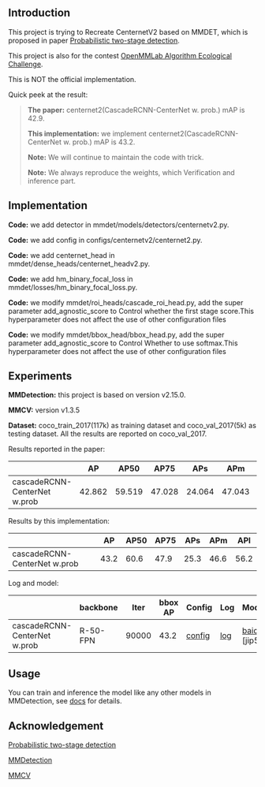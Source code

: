 ## Introduction

This project is trying to Recreate CenternetV2 based on MMDET, which is proposed in paper [Probabilistic two-stage detection](https://arxiv.org/pdf/2103.07461.pdf). 

This project is also for the contest [OpenMMLab Algorithm Ecological Challenge](https://openmmlab.com/competitions/algorithm-2021).

This is NOT the official implementation.

Quick peek at the result:

> **The paper:** centernet2(CascadeRCNN-CenterNet w. prob.) mAP is 42.9.
>
> **This implementation:** we implement centernet2(CascadeRCNN-CenterNet w. prob.) mAP is 43.2.
> 
> **Note:** We will continue to maintain the code with trick.
> 
> **Note:** We always reproduce the weights, which Verification and inference part.

## Implementation

**Code:** we add detector in mmdet/models/detectors/centernetv2.py.

**Code:** we add config in configs/centernetv2/centernet2.py.

**Code:** we add centernet_head in mmdet/dense_heads/centernet_headv2.py.

**Code:** we add hm_binary_focal_loss in mmdet/losses/hm_binary_focal_loss.py.

**Code:** we modify mmdet/roi_heads/cascade_roi_head.py, add the super parameter add_agnostic_score to Control whether the first stage score.This hyperparameter does not affect the use of other configuration files

**Code:** we modify mmdet/bbox_head/bbox_head.py, add the super parameter add_agnostic_score to Control Whether to use softmax.This hyperparameter does not affect the use of other configuration files

## Experiments

**MMDetection:** this project is based on version v2.15.0.

**MMCV:** version v1.3.5

**Dataset:** coco_train_2017(117k) as training dataset and coco_val_2017(5k) as testing dataset. All the results are reported on coco_val_2017.

Results reported in the paper:

|                              | AP      | AP50   | AP75   | APs    | APm    | APl    |
| ---------------------------- | ------- | ------ | ------ | ------ | ------ | ------ |
| cascadeRCNN-CenterNet w.prob | 42.862  | 59.519 | 47.028 | 24.064 | 47.043 | 56.197 |


Results by this implementation:

|                              | AP     | AP50  | AP75   | APs    | APm    | APl    |
| ---------------------------- | ------ | ----- | ------ | ------ | ------ | ------ |
| cascadeRCNN-CenterNet w.prob | 43.2   | 60.6  | 47.9   | 25.3   | 46.6   | 56.2   |


Log and model:

|                      | backbone | Iter | bbox AP | Config                                                       | Log                                                          | Model                                                        | GPUs |
| -------------------- | -------- | ------- | ------- | ------------------------------------------------------------ | ------------------------------------------------------------ | ------------------------------------------------------------ | ---- |
| cascadeRCNN-CenterNet w.prob | R-50-FPN | 90000     | 43.2    | [config](https://github.com/huimlight/mmdet-centernetv2/blob/main/centernet2_res50_rpn_90k_coco.py) | [log](https://github.com/huimlight/mmdet-centernetv2/blob/main/20210814_232645.log) | [baidu ](https://pan.baidu.com/s/1fh39a9xxeurFVy57klql6A) [jip5] | single-v100    |



## Usage

You can train and inference the model like any other models in MMDetection, see [docs](https://mmdetection.readthedocs.io/) for details.


## Acknowledgement

[Probabilistic two-stage detection](https://arxiv.org/pdf/2103.07461.pdf)

[MMDetection](https://github.com/open-mmlab/mmdetection)

[MMCV](https://github.com/open-mmlab/mmcv)

